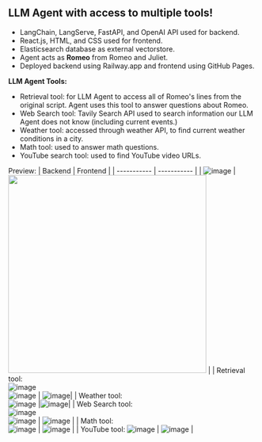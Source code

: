 ## LLM Agent with access to multiple tools!
  - LangChain, LangServe, FastAPI, and OpenAI API used for backend.
  - React.js, HTML, and CSS used for frontend.
  - Elasticsearch database as external vectorstore.
  - Agent acts as **Romeo** from Romeo and Juliet.
  - Deployed backend using Railway.app and frontend using GitHub Pages.
  
**LLM Agent Tools:**
- Retrieval tool: for LLM Agent to access all of Romeo's lines from the original script. Agent uses this tool to answer questions about Romeo.
- Web Search tool: Tavily Search API used to search information our LLM Agent does not know (including current events.)
- Weather tool: accessed through weather API, to find current weather conditions in a city.
- Math tool: used to answer math questions.
- YouTube search tool: used to find YouTube video URLs.
 
Preview:
| Backend      | Frontend |
| ----------- | ----------- |
| ![image](https://github.com/asvch/llm-agent-fullstack/assets/66492476/844e83d5-e898-4cbe-b620-5218dc9074b4) | <img src="https://github.com/asvch/llm-agent-fullstack/assets/66492476/23722a4a-4b2b-47ac-883c-cd8749dc358b" width="400" height="400"> |
| Retrieval tool: <br> ![image](https://github.com/asvch/llm-agent-fullstack/assets/66492476/44eb6029-5c33-47e0-995f-3289e9a2522e) <br> ![image](https://github.com/asvch/llm-agent-fullstack/assets/66492476/476b7be1-a1f9-425d-ab16-2d396bce22c9) | ![image](https://github.com/asvch/llm-agent-fullstack/assets/66492476/5da001c3-e601-4c03-9291-2a249f2aef53)|
| Weather tool: <br> ![image](https://github.com/asvch/llm-agent-fullstack/assets/66492476/148f50a7-a769-4d23-9919-94754551cfde) |![image](https://github.com/asvch/llm-agent-fullstack/assets/66492476/142528eb-ff8b-46aa-b8f2-9774663fd0ea)|
| Web Search tool: <br> ![image](https://github.com/asvch/llm-agent-fullstack/assets/66492476/95533633-6604-482f-b3ef-cafbfd300ca9) <br> ![image](https://github.com/asvch/llm-agent-fullstack/assets/66492476/1a53e9f2-38db-47fb-985e-3a352b93b29e) | ![image](https://github.com/asvch/llm-agent-fullstack/assets/66492476/da7114a2-4821-48f3-b7ae-fef596ffe831) |
| Math tool: <br> ![image](https://github.com/asvch/llm-agent-fullstack/assets/66492476/ea21311d-c35b-4d3a-b5d1-392caffd24ad) | ![image](https://github.com/asvch/llm-agent-fullstack/assets/66492476/7cbd005e-d543-439c-863f-afdc23348daa) |
| YouTube tool: ![image](https://github.com/asvch/llm-agent-fullstack/assets/66492476/a5734635-221e-4484-8d95-e6a30642ad56) | ![image](https://github.com/asvch/llm-agent-fullstack/assets/66492476/f1eeedca-752c-4cf2-943d-2907aedd46ad) |
